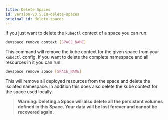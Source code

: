 ```yaml
---
title: Delete Spaces
id: version-v3.5.18-delete-spaces
original_id: delete-spaces
---
```


If you just want to delete the `kubectl` context of a space you can run:
```bash
devspace remove context [SPACE_NAME]
```

This command will remove the kube context for the given space from your `kubectl` config. If you want to delete the complete namespace and all resources in it you can run:
```bash
devspace remove space [SPACE_NAME]
```

This will remove all deployed resources from the space and delete the isolated namespace. In addition this does also delete the kube context for the space used locally.

> **Warning: Deleting a Space will also delete all the persistent volumes defined in this Space. Your data will be lost forever and cannot be recovered again.**
